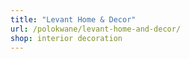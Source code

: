 ```yaml
---
title: "Levant Home & Decor"
url: /polokwane/levant-home-and-decor/
shop: interior decoration
---
```


